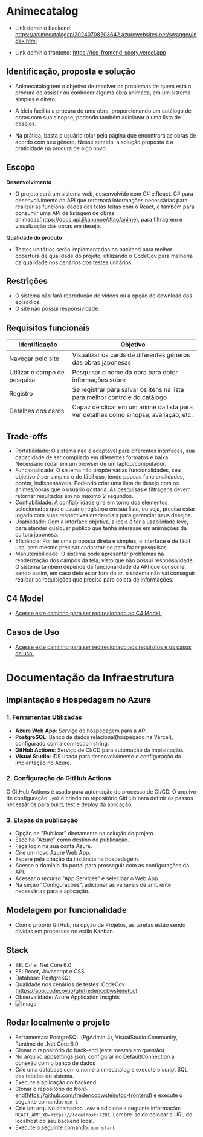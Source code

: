 # Animecatalog

- Link domínio backend: https://animecatalogapi20240708203642.azurewebsites.net/swagger/index.html
  
- Link domínio frontend: https://tcc-frontend-sooty.vercel.app

## Identificação, proposta e solução
- Animecatalog tem o objetivo de resolver os problemas de quem está a procura de assistir ou conhecer alguma obra animada, em um sistema simples e direto.

- A ideia facilita a procura de uma obra, proporcionando um catálogo de obras com sua sinopse, podendo também adicionar a uma lista de desejos.

- Na prática, basta o usuário rolar pela página que encontrará as obras de acordo com seu gênero. Nesse sentido, a solução proposta é a praticidade na procura de algo novo.


## Escopo

**Desenvolvimento**

- O projeto será um sistema web, desenvolvido com C# e React. C# para desenvolvimento da API que retornará informações necessárias para realizar as funcionalidades das telas feitas com o React, e também para consumir uma API de listagem de obras animadas(https://docs.api.jikan.moe/#tag/anime), para filtragrem e visualização das obras em desejo.

**Qualidade do produto**

- Testes unitários serão implementados no backend para melhor cobertura de qualidade do projeto, utilizando o CodeCov para melhoria da qualidade nos cenários dos testes unitários.

## Restrições

- O sistema não fará reprodução de vídeos ou a opção de download dos episódios.
- O site não possui responsividade.

## Requisitos funcionais

Identificação                | Objetivo                                                                                 |
---------------------------- | ---------------------------------------------------------------------------------------- |
Navegar pelo site            | Visualizar os cards de diferentes gêneros das obras japonesas                            |
Utilizar o campo de pesquisa | Pesquisar o nome da obra para obter informações sobre                                    |
Registro                     | Se registrar para salvar os itens na lista para melhor controle do catálogo              |
Detalhes dos cards           | Capaz de clicar em um anime da lista para ver detalhes como sinopse, avaliação, etc.     |


## Trade-offs

- Portabilidade: O sistema não é adaptável para diferentes interfaces, sua capacidade de ser compilado em diferentes formatos é baixa. Necessário rodar em um browser de um laptop/computador. 
- Funcionalidade: O sistema não propõe várias funcionalidades, seu objetivo é ser simples e de fácil uso, tendo poucas funcionalidades, porém, indispensáveis. Podendo criar uma lista de desejo com os animes/obras que o usuário gostaria. As pesquisas e filtragens devem retornar resultados em no máximo 2 segundos.
- Confiabilidade: A confiabilidade gira em torno dos elementos selecionados que o usuário registrou em sua lista, ou seja, precisa estar logado com suas respectivas credenciais para gerenciar seus desejos.
- Usabilidade: Com a interface objetiva, a ideia é ter a usabilidade leve, para atender qualquer público que tenha interesse em animações da cultura japonesa. 
- Eficiência: Por ter uma proposta direta e simples, a interface é de fácil uso, sem mesmo precisar cadastrar-se para fazer pesquisas. 
- Manutenibilidade: O sistema pode apresentar problemas na renderização dos campos da tela, visto que não possui responsividade. O sistema também depende da funcionalidade da API que consome, sendo assim, em caso dela estar fora do ar, o sistema não vai conseguir realizar as requisições que precisa para coleta de informações.

## C4 Model

- [Acesse este caminho para ser redirecionado ao C4 Model.](files/c4-model.md)

## Casos de Uso

- [Acesse este caminho para ser redirecionado aos requisitos e os casos de uso.](files/requirements-nonrequirementsl.md)

# Documentação da Infraestrutura

## Implantação e Hospedagem no Azure

### 1. Ferramentas Utilizadas
- **Azure Web App**: Serviço de hospedagem para a API.
- **PostgreSQL**: Banco de dados relacional(hospegado na Vercel), configurado com a connection string.
- **GitHub Actions**: Serviço de CI/CD para automação da implantação.
- **Visual Studio**: IDE usada para desenvolvimento e configuração da implantação no Azure.

### 2. Configuração do GitHub Actions
O GitHub Actions é usado para automação do processo de CI/CD. O arquivo de configuração `.yml` é criado no repositório GitHub para definir os passos necessários para build, test e deploy da aplicação.

### 3. Etapas da publicação
- Opção de  "Publicar" diretamente na solução do projeto.
- Escolha "Azure" como destino de publicação.
- Faça login na sua conta Azure.
- Crie um novo Azure Web App.
- Espere pela criação da instância na hospedagem.
- Acesse o domínio do portal para prosseguir com as configurações da API.
- Acessar o recurso "App Services" e selecioar o Web App.
- Na seção "Configurações", adicionar as variáveis de ambiente necessárias para a aplicação.


## Modelagem por funcionalidade
- Com o próprio GitHub, na opção de Projetos, as tarefas estão sendo dividas em processos no estilo Kanban.
## Stack

- BE: C# e .Net Core 6.0
- FE:  React, Javascript e CSS.
- Database: PostgreSQL
- Qualidade nos cenários de testes: CodeCov (https://app.codecov.io/gh/fredericobwstein/tcc)
- Observalidade: Azure Application Insights
- ![image](https://github.com/fredericobwstein/tcc/assets/61890758/eb15cdbe-ee8e-42ef-9280-1d75d0e4f2bb)


## Rodar localmente o projeto
- Ferramentas: PostgreSQL (PgAdmin 4), VisualStudio Community, Runtime do .Net Core 6.0
- Clonar o repositório do back-end (este mesmo em questão)
- No arquivo appsettings.json, configurar no DefaultConnection a conexão com o banco de dados
- Crie uma database com o nome animecatalog e execute o script SQL das tabelas do sistema.
- Execute a aplicação do backend.
- Clonar o repositório do front-end(https://github.com/fredericobwstein/tcc-frontend) e execute o seguinte comando: `npm i`
- Crie um arquivo chamando `.env` e adicione a seguinte informação: `REACT_APP_XD=https://localhost:7281`. Lembre-se de colocar a URL do localhost do seu backend local.
- Execute o seguinte comando: `npm start`
